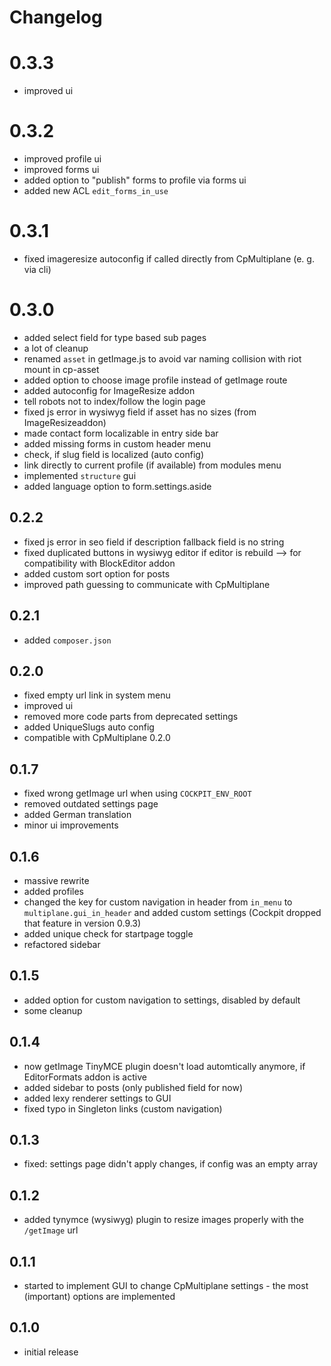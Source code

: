 # Changelog

# 0.3.3

* improved ui

# 0.3.2

* improved profile ui
* improved forms ui
* added option to "publish" forms to profile via forms ui
* added new ACL `edit_forms_in_use`

# 0.3.1

* fixed imageresize autoconfig if called directly from CpMultiplane (e. g. via cli)

# 0.3.0

* added select field for type based sub pages
* a lot of cleanup
* renamed `asset` in getImage.js to avoid var naming collision with riot mount in cp-asset
* added option to choose image profile instead of getImage route
* added autoconfig for ImageResize addon
* tell robots not to index/follow the login page
* fixed js error in wysiwyg field if asset has no sizes (from ImageResizeaddon)
* made contact form localizable in entry side bar
* added missing forms in custom header menu
* check, if slug field is localized (auto config)
* link directly to current profile (if available) from modules menu
* implemented `structure` gui
* added language option to form.settings.aside

## 0.2.2

* fixed js error in seo field if description fallback field is no string
* fixed duplicated buttons in wysiwyg editor if editor is rebuild --> for compatibility with BlockEditor addon
* added custom sort option for posts
* improved path guessing to communicate with CpMultiplane

## 0.2.1

* added `composer.json`

## 0.2.0

* fixed empty url link in system menu
* improved ui
* removed more code parts from deprecated settings
* added UniqueSlugs auto config
* compatible with CpMultiplane 0.2.0

## 0.1.7

* fixed wrong getImage url when using `COCKPIT_ENV_ROOT`
* removed outdated settings page
* added German translation
* minor ui improvements

## 0.1.6

* massive rewrite
* added profiles
* changed the key for custom navigation in header from `in_menu` to `multiplane.gui_in_header` and added custom settings (Cockpit dropped that feature in version 0.9.3)
* added unique check for startpage toggle
* refactored sidebar

## 0.1.5

* added option for custom navigation to settings, disabled by default
* some cleanup

## 0.1.4

* now getImage TinyMCE plugin doesn't load automtically anymore, if EditorFormats addon is active
* added sidebar to posts (only published field for now)
* added lexy renderer settings to GUI
* fixed typo in Singleton links (custom navigation)

## 0.1.3

* fixed: settings page didn't apply changes, if config was an empty array

## 0.1.2

* added tynymce (wysiwyg) plugin to resize images properly with the `/getImage` url

## 0.1.1

* started to implement GUI to change CpMultiplane settings - the most (important) options are implemented

## 0.1.0

* initial release
